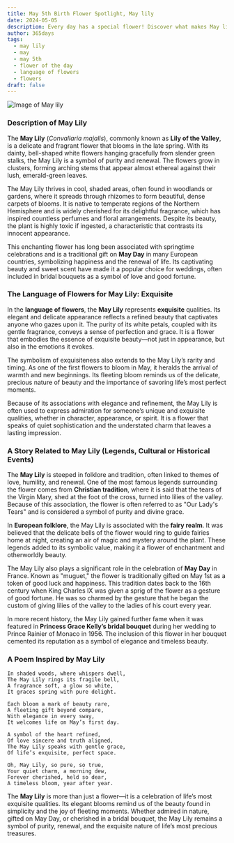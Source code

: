 ```yaml
---
title: May 5th Birth Flower Spotlight, May lily
date: 2024-05-05
description: Every day has a special flower! Discover what makes May lily unique as today’s birth flower and its symbolic meaning.
author: 365days
tags:
  - may lily
  - may
  - may 5th
  - flower of the day
  - language of flowers
  - flowers
draft: false
---
```


![Image of May lily](https://cdn.pixabay.com/photo/2018/03/21/22/26/nature-3248514_640.jpg#center)


### Description of May Lily

The **May Lily** (_Convallaria majalis_), commonly known as **Lily of the Valley**, is a delicate and fragrant flower that blooms in the late spring. With its dainty, bell-shaped white flowers hanging gracefully from slender green stalks, the May Lily is a symbol of purity and renewal. The flowers grow in clusters, forming arching stems that appear almost ethereal against their lush, emerald-green leaves.

The May Lily thrives in cool, shaded areas, often found in woodlands or gardens, where it spreads through rhizomes to form beautiful, dense carpets of blooms. It is native to temperate regions of the Northern Hemisphere and is widely cherished for its delightful fragrance, which has inspired countless perfumes and floral arrangements. Despite its beauty, the plant is highly toxic if ingested, a characteristic that contrasts its innocent appearance.

This enchanting flower has long been associated with springtime celebrations and is a traditional gift on **May Day** in many European countries, symbolizing happiness and the renewal of life. Its captivating beauty and sweet scent have made it a popular choice for weddings, often included in bridal bouquets as a symbol of love and good fortune.

### The Language of Flowers for May Lily: Exquisite

In the **language of flowers**, the **May Lily** represents **exquisite** qualities. Its elegant and delicate appearance reflects a refined beauty that captivates anyone who gazes upon it. The purity of its white petals, coupled with its gentle fragrance, conveys a sense of perfection and grace. It is a flower that embodies the essence of exquisite beauty—not just in appearance, but also in the emotions it evokes.

The symbolism of exquisiteness also extends to the May Lily’s rarity and timing. As one of the first flowers to bloom in May, it heralds the arrival of warmth and new beginnings. Its fleeting bloom reminds us of the delicate, precious nature of beauty and the importance of savoring life’s most perfect moments.

Because of its associations with elegance and refinement, the May Lily is often used to express admiration for someone’s unique and exquisite qualities, whether in character, appearance, or spirit. It is a flower that speaks of quiet sophistication and the understated charm that leaves a lasting impression.

### A Story Related to May Lily (Legends, Cultural or Historical Events)

The **May Lily** is steeped in folklore and tradition, often linked to themes of love, humility, and renewal. One of the most famous legends surrounding the flower comes from **Christian tradition**, where it is said that the tears of the Virgin Mary, shed at the foot of the cross, turned into lilies of the valley. Because of this association, the flower is often referred to as "Our Lady's Tears" and is considered a symbol of purity and divine grace.

In **European folklore**, the May Lily is associated with the **fairy realm**. It was believed that the delicate bells of the flower would ring to guide fairies home at night, creating an air of magic and mystery around the plant. These legends added to its symbolic value, making it a flower of enchantment and otherworldly beauty.

The May Lily also plays a significant role in the celebration of **May Day** in France. Known as "muguet," the flower is traditionally gifted on May 1st as a token of good luck and happiness. This tradition dates back to the 16th century when King Charles IX was given a sprig of the flower as a gesture of good fortune. He was so charmed by the gesture that he began the custom of giving lilies of the valley to the ladies of his court every year.

In more recent history, the May Lily gained further fame when it was featured in **Princess Grace Kelly’s bridal bouquet** during her wedding to Prince Rainier of Monaco in 1956. The inclusion of this flower in her bouquet cemented its reputation as a symbol of elegance and timeless beauty.

### A Poem Inspired by May Lily

```
In shaded woods, where whispers dwell,  
The May Lily rings its fragile bell,  
A fragrance soft, a glow so white,  
It graces spring with pure delight.  

Each bloom a mark of beauty rare,  
A fleeting gift beyond compare,  
With elegance in every sway,  
It welcomes life on May’s first day.  

A symbol of the heart refined,  
Of love sincere and truth aligned,  
The May Lily speaks with gentle grace,  
Of life’s exquisite, perfect space.  

Oh, May Lily, so pure, so true,  
Your quiet charm, a morning dew,  
Forever cherished, held so dear,  
A timeless bloom, year after year.  
```

The **May Lily** is more than just a flower—it is a celebration of life’s most exquisite qualities. Its elegant blooms remind us of the beauty found in simplicity and the joy of fleeting moments. Whether admired in nature, gifted on May Day, or cherished in a bridal bouquet, the May Lily remains a symbol of purity, renewal, and the exquisite nature of life’s most precious treasures.

